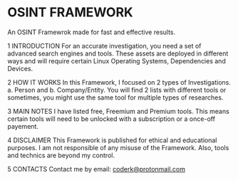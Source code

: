 # OSINT FRAMEWORK
An OSINT Framewrok made for fast and effective results.


1 INTRODUCTION
For an accurate investigation, you need a set of advanced search engines and tools. These assets are deployed in different ways and will require certain Linux Operating Systems, Dependencies and Devices.


2 HOW IT WORKS
In this Framework, I focused on 2 types of Investigations. a. Person and b. Company/Entity.
You will find 2 lists with different tools or sometimes, you might use the same tool for multiple types of researches.


3 MAIN NOTES
I have listed free, Freemium and Premium tools. This means certain tools will need to be unlocked with a subscription or a once-off payement.


4 DISCLAIMER
This Framework is published for ethical and educational purposes. I am not responsible of any misuse of the Framework. Also, tools and technics are beyond my control.


5 CONTACTS
Contact me by email: coderk@protonmail.com
